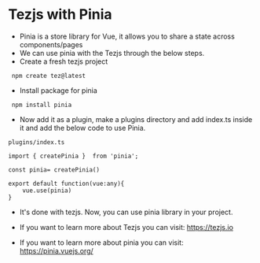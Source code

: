 # Tezjs with Pinia

- Pinia is a store library for Vue, it allows you to share a state across components/pages
- We can use pinia with the Tezjs through the below steps.
- Create a fresh tezjs project
```
 npm create tez@latest
```
- Install package for pinia
```
 npm install pinia
```
- Now add it as a plugin, make a plugins directory and add index.ts inside it and add the below code to use Pinia.
~~~
plugins/index.ts

import { createPinia }  from 'pinia';

const pinia= createPinia()

export default function(vue:any){
    vue.use(pinia)
}
~~~

- It's done with tezjs. Now, you can use pinia library in your project.

- If you want to learn more about Tezjs you can visit: https://tezjs.io

- If you want to learn more about pinia you can visit: https://pinia.vuejs.org/
